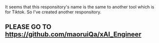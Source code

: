 It seems that this responsitory's name is the same to another tool which is for Tiktok. So I've created another responsitory. 
## PLEASE GO TO https://github.com/maoruiQa/xAI_Engineer
